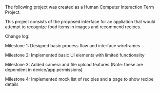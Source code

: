 The following project was created as a Human Computer Interaction Term Project.

This project consists of the proposed interface for an appliation that would attempt to recognize food items in images and recommend recipes.

Change log:

Milestone 1: Designed basic process flow and interface wireframes

Milestone 2: Implemented basic UI elements with limited functionality

Milestone 3: Added camera and file upload features (Note: these are dependent in device/app permissions)

Milestone 4: Implemented mock list of recipies and a page to show recipe details